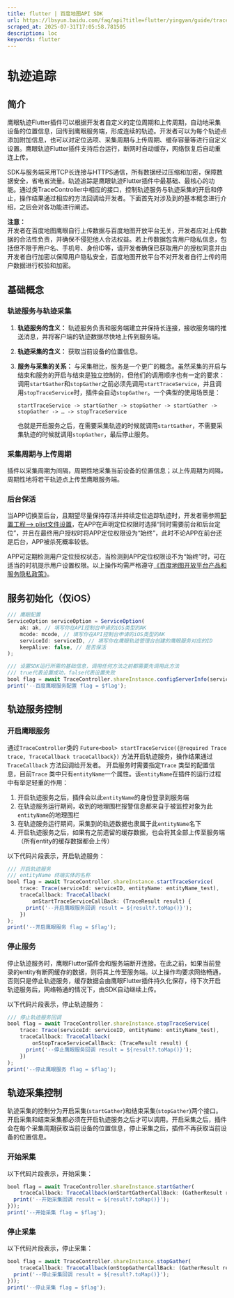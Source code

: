 ```yaml
---
title: flutter | 百度地图API SDK
url: https://lbsyun.baidu.com/faq/api?title=flutter/yingyan/guide/trace
scraped_at: 2025-07-31T17:05:58.781505
description: loc
keywords: flutter
---
```


# 轨迹追踪

## 简介

鹰眼轨迹Flutter插件可以根据开发者自定义的定位周期和上传周期，自动地采集设备的位置信息，回传到鹰眼服务端，形成连续的轨迹。开发者可以为每个轨迹点添加附加信息，也可以对定位选项、采集周期与上传周期、缓存容量等进行自定义设置。鹰眼轨迹Flutter插件支持后台运行，断网时自动缓存，网络恢复后自动重连上传。

SDK与服务端采用TCP长连接与HTTPS通信，所有数据经过压缩和加密，保障数据安全，省电省流量。轨迹追踪是鹰眼轨迹Flutter插件中最基础、最核心的功能。通过类TraceController中相应的接口，控制轨迹服务与轨迹采集的开启和停止，操作结果通过相应的方法回调给开发者。下面首先对涉及到的基本概念进行介绍，之后会对各功能进行阐述。

**注意：**  
开发者在百度地图鹰眼自行上传数据与百度地图开放平台无关，开发者应对上传数据的合法性负责，并确保不侵犯他人合法权益。若上传数据包含用户隐私信息，包括但不限于用户名、手机号、身份ID等，请开发者确保已获取用户的授权同意并由开发者自行加密以保障用户隐私安全，百度地图开放平台不对开发者自行上传的用户数据进行校验和加密。

## 基础概念

### 轨迹服务与轨迹采集

1. **轨迹服务的含义：** 轨迹服务负责和服务端建立并保持长连接，接收服务端的推送消息，并将客户端的轨迹数据尽快地上传到服务端。
2. **轨迹采集的含义：** 获取当前设备的位置信息。
3. **服务与采集的关系：** 与采集相比，服务是一个更广的概念。虽然采集的开启与结束和服务的开启与结束是独立控制的，但他们的调用顺序也有一定的要求：调用`startGather`和`stopGather`之前必须先调用`startTraceService`，并且调用`stopTraceService`时，插件会自动`stopGather`。一个典型的使用场景是：

   ```
   startTraceService -> startGather -> stopGather -> startGather -> stopGather -> … -> stopTraceService
   ```
   也就是开启服务之后，在需要采集轨迹的时候就调用`startGather`，不需要采集轨迹的时候就调用`stopGather`，最后停止服务。

### 采集周期与上传周期

插件以采集周期为间隔，周期性地采集当前设备的位置信息；以上传周期为间隔，周期性地将若干轨迹点上传至鹰眼服务端。

### 后台保活

当APP切换至后台，且期望尽量保持存活并持续定位追踪轨迹时，开发者需参照[配置工程--> plist文件设置](https://lbsyun.baidu.com/faq/api?title=ios-yingyan/guide/buildproject)，在APP在声明定位权限时选择“同时需要前台和后台定位”，并且在最终用户授权时将APP定位权限设为“始终”，此时不论APP在前台还是后台，APP被杀死概率较低。

APP可定期检测用户定位授权状态，当检测到APP定位权限设不为“始终”时，可在适当的时机提示用户设置权限。以上操作均需严格遵守[《百度地图开放平台产品和服务隐私政策》](https://lbsyun.baidu.com/index.php?title=open/privacy)。

## 服务初始化（仅iOS）
```javascript
/// 鹰眼配置
ServiceOption serviceOption = ServiceOption(
    ak: ak, // 填写你在API控制台申请的iOS类型的AK
    mcode: mcode, // 填写你在API控制台申请的iOS类型的AK
    serviceId: serviceID, // 填写你在鹰眼轨迹管理台创建的鹰眼服务对应的ID
    keepAlive: false, // 是否保活
);

/// 设置SDK运行所需的基础信息，调用任何方法之前都需要先调用此方法
/// true代表设置成功，false代表设置失败
bool flag = await TraceController.shareInstance.configServerInfo(serviceOption);
print('--百度鹰眼服务配置 flag = $flag');
```
## 轨迹服务控制

### 开启鹰眼服务

通过`TraceController`类的 `Future<bool> startTraceService({@required Trace trace, TraceCallback traceCallback})` 方法开启轨迹服务，操作结果通过 `TraceCallback` 方法回调给开发者。 开启服务时需要指定`Trace` 类型的配置信息，目前`Trace` 类中只有`entityName`一个属性。该`entityName`在插件的运行过程中有举足轻重的作用：

1. 开启轨迹服务之后，插件会以此`entityName`的身份登录到服务端
2. 在轨迹服务运行期间，收到的地理围栏报警信息都来自于被监控对象为此`entityName`的地理围栏
3. 在轨迹服务运行期间，采集到的轨迹数据也隶属于此`entityName`名下
4. 开启轨迹服务之后，如果有之前遗留的缓存数据，也会将其全部上传至服务端（所有entity的缓存数据都会上传）

以下代码片段表示，开启轨迹服务：
```javascript
/// 开启轨迹服务
/// entityName 终端实体的名称
bool flag = await TraceController.shareInstance.startTraceService(
    trace: Trace(serviceId: serviceID, entityName: entityName_test),
    traceCallback: TraceCallback(
        onStartTraceServiceCallBack: (TraceResult result) {
      print('--开启鹰眼服务回调 result = ${result?.toMap()}');
    })
);
print('--开启鹰眼服务 flag = $flag');
```
### 停止服务

停止轨迹服务时，鹰眼Flutter插件会和服务端断开连接。在此之前，如果当前登录的entity有断网缓存的数据，则将其上传至服务端。以上操作均要求网络畅通，否则只是停止轨迹服务，缓存数据会由鹰眼Flutter插件持久化保存，待下次开启轨迹服务后，网络畅通的情况下，由SDK自动继续上传。

以下代码片段表示，停止轨迹服务：
```javascript
/// 停止轨迹服务回调
bool flag = await TraceController.shareInstance.stopTraceService(
    trace: Trace(serviceId: serviceID, entityName: entityName_test),
    traceCallback: TraceCallback(
        onStopTraceServiceCallBack: (TraceResult result) {
      print('--停止鹰眼服务回调 result = ${result?.toMap()}');
    })
);
print('--停止鹰眼服务 flag = $flag');
```
## 轨迹采集控制

轨迹采集的控制分为开启采集(`startGather`)和结束采集(`stopGather`)两个接口。开启采集和结束采集都必须在开启轨迹服务之后才可以调用。开启采集之后，插件会在每个采集周期获取当前设备的位置信息，停止采集之后，插件不再获取当前设备的位置信息。

### 开始采集

以下代码片段表示，开始采集：
```javascript
bool flag = await TraceController.shareInstance.startGather(
    traceCallback: TraceCallback(onStartGatherCallBack: (GatherResult result) {
  print('--开始采集回调 result = ${result?.toMap()}');
}));
print('--开始采集 flag = $flag');
```
### 停止采集

以下代码片段表示，停止采集：
```javascript
bool flag = await TraceController.shareInstance.stopGather(
    traceCallback: TraceCallback(onStopGatherCallBack: (GatherResult result) {
  print('--停止采集回调 result = ${result?.toMap()}');
}));
print('--停止采集 flag = $flag');
```